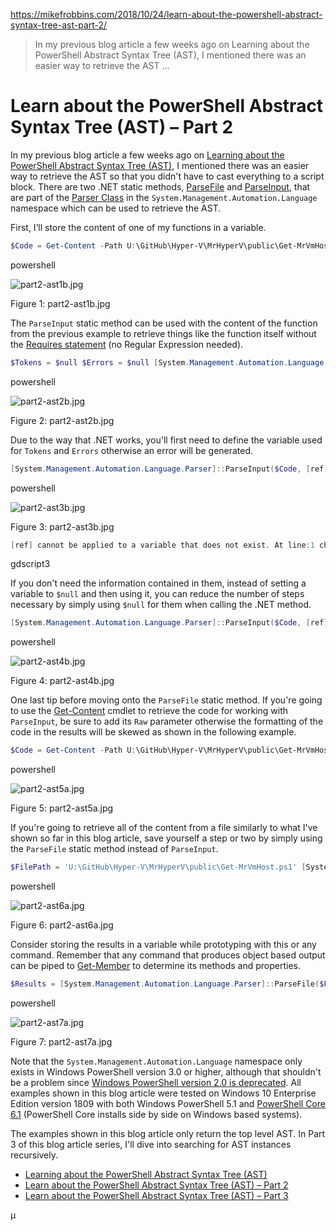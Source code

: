 https://mikefrobbins.com/2018/10/24/learn-about-the-powershell-abstract-syntax-tree-ast-part-2/

> In my previous blog article a few weeks ago on
Learning about the PowerShell Abstract Syntax Tree (AST),
I mentioned there was an easier way to retrieve the AST …

# Learn about the PowerShell Abstract Syntax Tree (AST) – Part 2
In my previous blog article a few weeks ago on [Learning about the PowerShell Abstract Syntax Tree (AST)](https://mikefrobbins.com/2018/09/28/learning-about-the-powershell-abstract-syntax-tree-ast/), I mentioned there was an easier way to retrieve the AST so that you didn't have to cast everything to a script block. There are two .NET static methods, [ParseFile](https://docs.microsoft.com/dotnet/api/system.management.automation.language.parser.parsefile) and [ParseInput](https://docs.microsoft.com/dotnet/api/system.management.automation.language.parser.parseinput), that are part of the [Parser Class](https://docs.microsoft.com/dotnet/api/system.management.automation.language.parser) in the `System.Management.Automation.Language` namespace which can be used to retrieve the AST.

First, I’ll store the content of one of my functions in a variable.

```powershell
$Code = Get-Content -Path U:\GitHub\Hyper-V\MrHyperV\public\Get-MrVmHost.ps1 -Raw
```

powershell

![part2-ast1b.jpg](https://mikefrobbins.com/2018/10/24/learn-about-the-powershell-abstract-syntax-tree-ast-part-2/part2-ast1b.jpg)

Figure 1: part2-ast1b.jpg

The `ParseInput` static method can be used with the content of the function from the previous example to retrieve things like the function itself without the [Requires statement](https://docs.microsoft.com/en-us/powershell/module/microsoft.powershell.core/about/about_requires) (no Regular Expression needed).

```powershell
$Tokens = $null $Errors = $null [System.Management.Automation.Language.Parser]::ParseInput($Code, [ref]$Tokens, [ref]$Errors)
```

powershell

![part2-ast2b.jpg](https://mikefrobbins.com/2018/10/24/learn-about-the-powershell-abstract-syntax-tree-ast-part-2/part2-ast2b.jpg)

Figure 2: part2-ast2b.jpg

Due to the way that .NET works, you'll first need to define the variable used for `Tokens` and `Errors` otherwise an error will be generated.

```powershell
[System.Management.Automation.Language.Parser]::ParseInput($Code, [ref]$Tokens, [ref]$Errors)
```

powershell

![part2-ast3b.jpg](https://mikefrobbins.com/2018/10/24/learn-about-the-powershell-abstract-syntax-tree-ast-part-2/part2-ast3b.jpg)

Figure 3: part2-ast3b.jpg

```powershell
[ref] cannot be applied to a variable that does not exist. At line:1 char:1 + [System.Management.Automation.Language.Parser]::ParseInput($Code, [re … + ~~~~~~~~~~~~~~~~~~~~~~~~~~~~~~~~~~~~~~~~~~~~~~~~~~~~~~~~~~~~~~~~~~~~~ + CategoryInfo : InvalidOperation: (Tokens:VariablePath) [], RuntimeException + FullyQualifiedErrorId : NonExistingVariableReference
```

gdscript3

If you don't need the information contained in them, instead of setting a variable to `$null` and then using it, you can reduce the number of steps necessary by simply using `$null` for them when calling the .NET method.

```powershell
[System.Management.Automation.Language.Parser]::ParseInput($Code, [ref]$null, [ref]$null)
```

powershell

![part2-ast4b.jpg](https://mikefrobbins.com/2018/10/24/learn-about-the-powershell-abstract-syntax-tree-ast-part-2/part2-ast4b.jpg)

Figure 4: part2-ast4b.jpg

One last tip before moving onto the `ParseFile` static method. If you're going to use the [Get-Content](https://docs.microsoft.com/powershell/module/microsoft.powershell.management/get-content) cmdlet to retrieve the code for working with `ParseInput`, be sure to add its `Raw` parameter otherwise the formatting of the code in the results will be skewed as shown in the following example.

```powershell
$Code = Get-Content -Path U:\GitHub\Hyper-V\MrHyperV\public\Get-MrVmHost.ps1 [System.Management.Automation.Language.Parser]::ParseInput($Code, [ref]$null, [ref]$null)
```

powershell

![part2-ast5a.jpg](https://mikefrobbins.com/2018/10/24/learn-about-the-powershell-abstract-syntax-tree-ast-part-2/part2-ast5a.jpg)

Figure 5: part2-ast5a.jpg

If you're going to retrieve all of the content from a file similarly to what I've shown so far in this blog article, save yourself a step or two by simply using the `ParseFile` static method instead of `ParseInput`.

```powershell
$FilePath = 'U:\GitHub\Hyper-V\MrHyperV\public\Get-MrVmHost.ps1' [System.Management.Automation.Language.Parser]::ParseFile($FilePath, [ref]$null, [ref]$null)
```

powershell

![part2-ast6a.jpg](https://mikefrobbins.com/2018/10/24/learn-about-the-powershell-abstract-syntax-tree-ast-part-2/part2-ast6a.jpg)

Figure 6: part2-ast6a.jpg

Consider storing the results in a variable while prototyping with this or any command. Remember that any command that produces object based output can be piped to [Get-Member](https://docs.microsoft.com/powershell/module/microsoft.powershell.utility/get-member) to determine its methods and properties.

```powershell
$Results = [System.Management.Automation.Language.Parser]::ParseFile($FilePath, [ref]$null, [ref]$null) $Results | Get-Member
```

powershell

![part2-ast7a.jpg](https://mikefrobbins.com/2018/10/24/learn-about-the-powershell-abstract-syntax-tree-ast-part-2/part2-ast7a.jpg)

Figure 7: part2-ast7a.jpg

Note that the `System.Management.Automation.Language` namespace only exists in Windows PowerShell version 3.0 or higher, although that shouldn't be a problem since [Windows PowerShell version 2.0 is deprecated](https://blogs.msdn.microsoft.com/powershell/2017/08/24/windows-powershell-2-0-deprecation/). All examples shown in this blog article were tested on Windows 10 Enterprise Edition version 1809 with both Windows PowerShell 5.1 and [PowerShell Core 6.1](https://blogs.msdn.microsoft.com/powershell/2018/09/13/announcing-powershell-core-6-1/) (PowerShell Core installs side by side on Windows based systems).

The examples shown in this blog article only return the top level AST. In Part 3 of this blog article series, I'll dive into searching for AST instances recursively.

-   [Learning about the PowerShell Abstract Syntax Tree (AST)](https://mikefrobbins.com/2018/09/28/learning-about-the-powershell-abstract-syntax-tree-ast/)
-   [Learn about the PowerShell Abstract Syntax Tree (AST) – Part 2](https://mikefrobbins.com/2018/10/24/learn-about-the-powershell-abstract-syntax-tree-ast-part-2/)
-   [Learn about the PowerShell Abstract Syntax Tree (AST) – Part 3](https://mikefrobbins.com/2018/10/25/learn-about-the-powershell-abstract-syntax-tree-ast-part-3/)

µ
